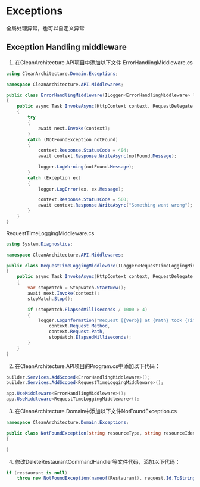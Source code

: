 # Exceptions  

全局处理异常，也可以自定义异常  

## Exception Handling middleware  
1. 在CleanArchitecture.API项目中添加以下文件
ErrorHandlingMiddleware.cs  
```csharp  
using CleanArchitecture.Domain.Exceptions;

namespace CleanArchitecture.API.Middlewares;

public class ErrorHandlingMiddleware(ILogger<ErrorHandlingMiddleware> logger) : IMiddleware
{
    public async Task InvokeAsync(HttpContext context, RequestDelegate next)
    {
        try
        {
            await next.Invoke(context);
        }
        catch (NotFoundException notFound)
        {
            context.Response.StatusCode = 404;
            await context.Response.WriteAsync(notFound.Message);

            logger.LogWarning(notFound.Message);
        }
        catch (Exception ex)
        {
            logger.LogError(ex, ex.Message);

            context.Response.StatusCode = 500;
            await context.Response.WriteAsync("Something went wrong");
        }
    }
}
```
RequestTimeLoggingMiddleware.cs  
```csharp  
using System.Diagnostics;

namespace CleanArchitecture.API.Middlewares;

public class RequestTimeLoggingMiddleware(ILogger<RequestTimeLoggingMiddleware> logger) : IMiddleware
{
    public async Task InvokeAsync(HttpContext context, RequestDelegate next)
    {
        var stopWatch = Stopwatch.StartNew();
        await next.Invoke(context);
        stopWatch.Stop();

        if (stopWatch.ElapsedMilliseconds / 1000 > 4)
        {
            logger.LogInformation("Request [{Verb}] at {Path} took {Time} ms",
                context.Request.Method,
                context.Request.Path,
                stopWatch.ElapsedMilliseconds);
        }
    }
}
```

2. 在CleanArchitecture.API项目的Program.cs中添加以下代码：
```csharp    
builder.Services.AddScoped<ErrorHandlingMiddleware>();
builder.Services.AddScoped<RequestTimeLoggingMiddleware>();

app.UseMiddleware<ErrorHandlingMiddleware>();
app.UseMiddleware<RequestTimeLoggingMiddleware>();
```  

3. 在CleanArchitecture.Domain中添加以下文件NotFoundException.cs
```csharp  
namespace CleanArchitecture.Domain.Exceptions;

public class NotFoundException(string resourceType, string resourceIdentifier) : Exception($"{resourceType} with id: {resourceIdentifier} doesn't exist")
{

}
```

4. 修改DeleteRestaurantCommandHandler等文件代码，添加以下代码：
```csharp  
if (restaurant is null)
    throw new NotFoundException(nameof(Restaurant), request.Id.ToString());
```